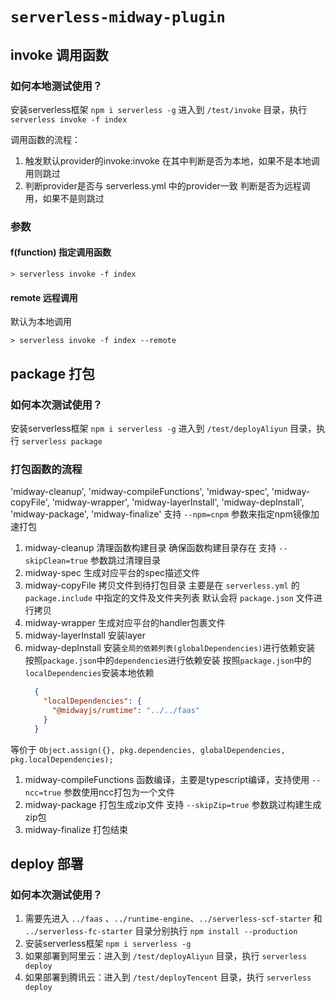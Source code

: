 # `serverless-midway-plugin`

## invoke 调用函数

### 如何本地测试使用？
安装serverless框架 `npm i serverless -g`
进入到 `/test/invoke` 目录，执行 `serverless invoke -f index`

调用函数的流程：
1. 触发默认provider的invoke:invoke
  在其中判断是否为本地，如果不是本地调用则跳过
2. 判断provider是否与 serverless.yml 中的provider一致
  判断是否为远程调用，如果不是则跳过

### 参数

#### f(function) 指定调用函数
```shell
> serverless invoke -f index
```

#### remote 远程调用
默认为本地调用
```shell
> serverless invoke -f index --remote
```

## package 打包

### 如何本次测试使用？
安装serverless框架 `npm i serverless -g`
进入到 `/test/deployAliyun` 目录，执行 `serverless package`


### 打包函数的流程

  'midway-cleanup',
  'midway-compileFunctions',
  'midway-spec',
  'midway-copyFile',
  'midway-wrapper',
  'midway-layerInstall',
  'midway-depInstall',
  'midway-package',
  'midway-finalize'
支持 `--npm=cnpm` 参数来指定npm镜像加速打包

1. midway-cleanup
  清理函数构建目录
  确保函数构建目录存在
  支持 `--skipClean=true` 参数跳过清理目录
1. midway-spec
  生成对应平台的spec描述文件
1. midway-copyFile
  拷贝文件到待打包目录
  主要是在 `serverless.yml` 的 `package.include` 中指定的文件及文件夹列表
  默认会将 `package.json` 文件进行拷贝
1. midway-wrapper
  生成对应平台的handler包裹文件
1. midway-layerInstall
  安装layer
1. midway-depInstall
  安装`全局的依赖列表(globalDependencies)`进行依赖安装
  按照`package.json`中的`dependencies`进行依赖安装
  按照`package.json`中的`localDependencies`安装本地依赖
    ```json
      {
        "localDependencies": {
          "@midwayjs/rumtime": "../../faas"
        }
      }
    ```
  等价于 `Object.assign({}, pkg.dependencies, globalDependencies, pkg.localDependencies);`
1. midway-compileFunctions
  函数编译，主要是typescript编译，支持使用 `--ncc=true` 参数使用ncc打包为一个文件
1. midway-package
  打包生成zip文件
  支持 `--skipZip=true` 参数跳过构建生成zip包
1. midway-finalize
  打包结束

## deploy 部署
### 如何本次测试使用？
1. 需要先进入 `../faas` 、`../runtime-engine`、`../serverless-scf-starter` 和 `../serverless-fc-starter` 目录分别执行 `npm install --production`
2. 安装serverless框架 `npm i serverless -g`
3. 如果部署到阿里云：进入到 `/test/deployAliyun` 目录，执行 `serverless deploy`
3. 如果部署到腾讯云：进入到 `/test/deployTencent` 目录，执行 `serverless deploy`